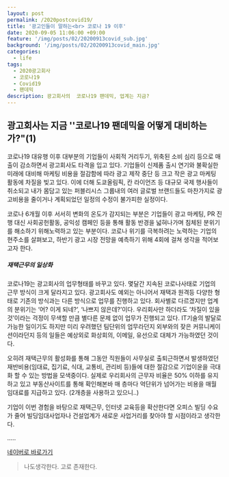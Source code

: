 ```yaml
---
layout: post
permalink: /2020postcovid19/
title: '광고인들이 말하는<br> 코로나 19 이후'
date: 2020-09-05 11:06:00 +09:00
feature: '/img/posts/02/20200913covid_sub.jpg'
background: '/img/posts/02/20200913covid_main.jpg'
categories:
  - life
tags:
  - 2020광고회사
  - 코로나19
  - Covid19
  - 팬데믹
description: 광고회사의  코로나19 팬데믹, 업계는 지금?
---
```


## 광고회사는 지금  ''코로나19 팬데믹을 어떻게 대비하는가?"(1)

코로나19 대유행 이후 대부분의 기업들이 사회적 거리두기, 위축된 소비 심리 등으로 매출이 감소하면서 광고회사도 타격을 입고 있다. 기업들이 신제품 출시 연기와 불확실한 미래에 대비해 마케팅 비용을 절감함에 따라 광고 제작 중단 등 크고 작은 광고 마케팅 활동에 차질을 빚고 있다.
이에 더해 도쿄올림픽, 칸 라이언즈 등 대규모 국제 행사들이 취소되고 내가 몸담고 있는 퍼블리시스 그룹내의 여러 글로벌 브랜드들도 마찬가지로 광고비용을 줄이거나 계획되었던  일정의 수정이 불가피한 실정이다.

코로나 6개월 이후 서서히 변화의 온도가 감지되는 부분은 기업들이 광고 마케팅, PR 진행 대신 사회공헌활동, 공익성 캠페인 등을 통해 활동 반경을 넓혀나가며 침체된 분위기를 해소하기 위해노력하고 있는 부분이다. 코로나 위기를 극복하려는 노력하는 기업의 현주소를 살펴보고, 하반기 광고 시장 전망을 예측하기 위해 4회에 걸쳐 생각을 적어보고자 한다.

##### 재택근무의 일상화

코로나19는 광고회사의 업무형태를 바꾸고 있다.
몇달간 지속된 코로나사태로 기업의 근무 방식이 크게 달라지고 있다. 광고회사도 예외는 아니어서 재택과 원격등 다양한 형태로 기존의 방식과는 다른 방식으로 업무를 진행하고 있다. 회사별로 다르겠지만 업계의 분위기는 ‘어? 이게 되네?’, ‘나쁘지 않은데?’이다. 우리회사만 하더라도 ‘차질이 있을 것’이라는 걱정이 무색할 만큼 별다른 문제 없이 업무가 진행되고 있다. IT기술의 발달로 가능한 일이기도 하지만 미리 우려했던 팀단위의 업무라던지 외부와의 잦은 커뮤니케이션이라던지 등의 일들은 예상외로 화상회의, 이메일, 유선으로 대체가 가능하였던 것이다.

오히려 재택근무의 활성화를 통해 그동안 직원들이 사무실로 출퇴근하면서 발생하였던 재반비용(임대료, 집기료, 식대, 교통비, 관리비 등)들에 대한 절감으로 기업이윤을 극대화 할 수 있는 방법을 모색중이다. 실제로 우리회사의 근무자 비율은 50% 이하를 유지하고 있고 부동산사이트를 통해 확인해본바 매 층마다 억단위가 넘어가는 비용을 매월 임대료를 지급하고 있다. (2개층을 사용하고 있으니..)

기업이 이번 경험을 바탕으로 재택근무, 인터넷 교육등을 확산한다면 오피스 빌딩 수요가 줄어 빌딩임대사업자나 건설업계가 새로운 사업거리를 찾아야 할 시점이라고 생각한다.

.....

[네이버로 바로가기](http://naver.com)

> 나도생각한다. 고로 존재한다.
